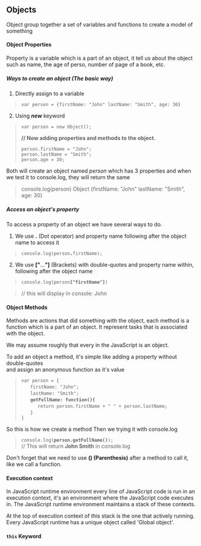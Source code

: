 ## Objects
Object group together a set of variables and functions to create a model of something

#### Object Properties
Property is a variable which is a part of an object, it tell us about the object such as name, the age of perso, number of page of a book, etc.

##### Ways to create an object (The basic way)
1. Directly assign to a variable
> `var person = {firstName: "John" lastName: "Smith", age: 30}`  
> 

2. Using *__new__* keyword
> `var person = new Object();`  
>
> **// Now adding properties and methods to the object.**  
> ```
> person.firstName = "John";
> person.lastName = "Smith";
> person.age = 30;
> ```

Both will create an object named *person* which has 3 properties
and when we test it to console.log, they will return the same
> console.log(person)
> Object {firstName: "John" lastName: "Smith", age: 30}

##### Access an object's property 
To access a property of an object we have several ways to do.  
1. We use **.** (Dot operator) and property name following after the object name to access it
> `console.log(person`**`.`**`firstName);`  

2. We use **["**...**"]** (Brackets) with double-quotes and property name within, following after the object name
> `console.log(person`**`["firstName"]`**`)`

> // this will display in console: John

#### Object Methods
Methods are actions that did something with the object, each method is a function which is a part of an object. It represent tasks that is associated with the object.

We may assume roughly that every in the JavaScript is an object.

To add an object a method, it's simple like adding a property without double-quotes  
and assign an anonymous function as it's value
> `var person = {`  
> &nbsp;&nbsp;&nbsp;&nbsp;&nbsp;
> `firstName: "John";`  
> &nbsp;&nbsp;&nbsp;&nbsp;&nbsp;
> `lastName: "Smith";`  
> &nbsp;&nbsp;&nbsp;&nbsp;&nbsp;
> **`getFullName: function(){`**  
> &nbsp;&nbsp;&nbsp;&nbsp;&nbsp;&nbsp;&nbsp;&nbsp;&nbsp;&nbsp;
> `return person.firstName + " " + person.lastName;`    
> &nbsp;&nbsp;&nbsp;&nbsp;&nbsp;
> `}`  
> `}`

So this is how we create a method
Then we trying it with console.log

> `console.log(`**`person.getFullName()`**`);`  
> // This will return **John Smith** in console.log

Don't forget that we need to use **() (Parenthesis)** after a method to call it, like we call a function.

#### Execution context
In JavaScript runtime environment
every line of JavaScript code is run in an execution context,
it's an environment where the JavaScript code executes in. 
The JavaScript runtime environment maintains a stack of these contexts.

At the top of execution context of this stack is the one that actively running.
Every JavaScript runtime has a unique object called 'Global object'.

#### `this` Keyword
